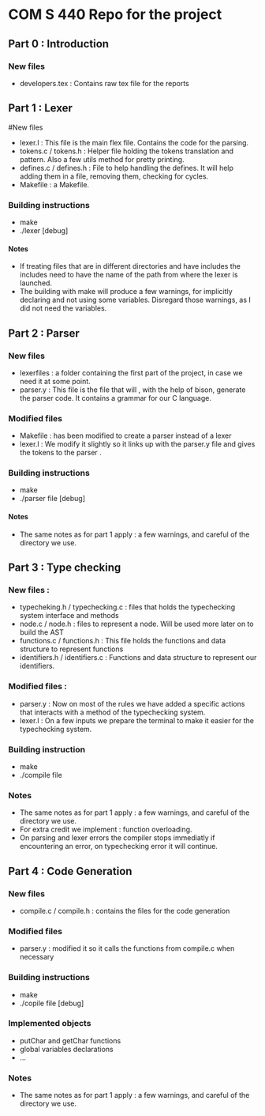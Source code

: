 # COM S 440 Repo for the project
## Part 0 : Introduction
### New files 
- developers.tex : Contains raw tex file for the reports

## Part 1 : Lexer 
#New files 
- lexer.l : This file is the main flex file. Contains the code for the parsing. 
- tokens.c / tokens.h : Helper file holding the tokens translation and pattern. Also a few utils method for pretty printing. 
- defines.c / defines.h : File to help handling the defines. It will help adding them in a file, removing them, checking for cycles. 
- Makefile : a Makefile. 

### Building instructions  
- make
- ./lexer <file> [debug]  

#### Notes 
- If treating files that are in different directories and have includes the includes need to have the name of the path from where the lexer is launched. 
- The building with make will produce a few warnings, for implicitly declaring and not using some variables. Disregard those warnings, as I did not need the variables. 

## Part 2 : Parser
### New files 

- lexerfiles : a folder containing the first part of the project, in case we need it at some point. 
- parser.y : This file is the file that will , with the help of bison, generate the parser code. It contains a grammar for our C language.

### Modified files 

- Makefile : has been modified to create a parser instead of a lexer 
- lexer.l : We modify it slightly so it links up with the parser.y file and gives the tokens to the parser
. 

### Building instructions  

- make 
- ./parser file [debug]

#### Notes  

- The same notes as for part 1 apply : a few warnings, and careful of the directory we use. 


## Part 3 : Type checking
### New files : 
- typecheking.h / typechecking.c : files that holds the typechecking system interface and methods
- node.c / node.h : files to represent a node. Will be used more later on to build the AST
- functions.c / functions.h : This file holds the functions and data structure to represent functions
- identifiers.h / identifiers.c : Functions and data structure to represent our identifiers. 

### Modified files : 
- parser.y : Now on most of the rules we have added a specific actions that interacts with a method of the typechecking system. 
- lexer.l : On a few inputs we prepare the terminal to make it easier for the typechecking system. 

### Building instruction
- make 
- ./compile file 

### Notes 
- The same notes as for part 1 apply : a few warnings, and careful of the directory we use. 
- For extra credit we implement : function overloading. 
- On parsing and lexer errors the compiler stops immediatly if encountering an error, on typechecking error it will continue. 

## Part 4 : Code Generation 

### New files
- compile.c / compile.h : contains the files for the code generation
### Modified files 
- parser.y : modified it so it calls the functions from compile.c when necessary
### Building instructions
- make
- ./copile file [debug]
### Implemented objects 
- putChar and getChar functions
- global variables declarations
- ... 

### Notes 
- The same notes as for part 1 apply : a few warnings, and careful of the directory we use. 



